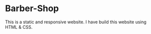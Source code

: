 # Barber-Shop
This is a static and responsive website. I have build this website using HTML &amp; CSS.
